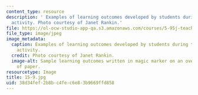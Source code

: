```yaml
---
content_type: resource
description: ' Examples of learning outcomes developed by students during the in-class
  activity. Photo courtesy of Janet Rankin.'
file: https://ol-ocw-studio-app-qa.s3.amazonaws.com/courses/5-95j-teaching-college-level-science-and-engineering-fall-2015/38d34fef2b8bc4fec6e83b9669ffd858_15-9.jpg
file_type: image/jpeg
image_metadata:
  caption: Examples of learning outcomes developed by students during the in-class
    activity.
  credit: Photo courtesy of Janet Rankin.
  image-alt: Sample learning outcomes written in magic marker on an oversized sheet
    of paper.
resourcetype: Image
title: 15-9.jpg
uid: 38d34fef-2b8b-c4fe-c6e8-3b9669ffd858
---
```

